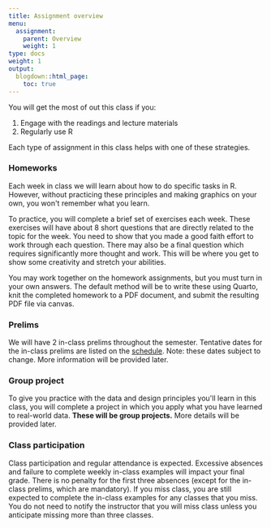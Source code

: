 ```yaml
---
title: Assignment overview
menu:
  assignment:
    parent: Overview
    weight: 1
type: docs
weight: 1
output:
  blogdown::html_page:
    toc: true
---
```


You will get the most of out this class if you:

1. Engage with the readings and lecture materials
2. Regularly use R

Each type of assignment in this class helps with one of these strategies.


### Homeworks

Each week in class we will learn about how to do specific tasks in R. However, without practicing these principles and making graphics on your own, you won't remember what you learn.

To practice, you will complete a brief set of exercises each week. These exercises will have about 8 short questions that are directly related to the topic for the week. You need to show that you made a good faith effort to work through each question. There may also be a final question which requires significantly more thought and work. This will be where you get to show some creativity and stretch your abilities.

<!-- A TA will grade homework submissions using a check system: -->

<!-- - ✔+: (*11 points (110%) in gradebook*) Exercises are complete. Knitted document is clean and easy to follow. Work is exceptional. We will not assign these often. -->
<!-- - ✔: (*10 points (100%) in gradebook*) Exercises are complete and most answers are correct. This is the expected level of performance. -->
<!-- - ✔−: (*5 points (50%) in gradebook*) Exercises are incomplete and/or most answers are incorrect. This indicates that you need to improve next time. We hope not to assign these often. -->


<!-- This is essentially a pass/fail system. We're not grading your coding ability; we're not checking each line of code to make sure it produces some exact final figure; and we're not looking for perfect. Also note that a ✓ does not require 100% success. You will sometimes get stuck with weird errors that you can't solve, or the demands of pandemic living might occasionally become overwhelming. We are looking for good faith effort. Try hard, do good work, and you'll get a ✓. -->

You may work together on the homework assignments, but you must turn in your own answers. The default method will be to write these using Quarto, knit the completed homework to a PDF document, and submit the resulting PDF file via canvas.


### Prelims

We will have 2 in-class prelims throughout the semester. Tentative dates for the in-class prelims are listed on the [schedule](/schedule/). Note: these dates subject to change. More information will be provided later.


### Group project

To give you practice with the data and design principles you'll learn in this class, you will complete a project in which you apply what you have learned to real-world data. **These will be group projects.** More details will be provided later.

<!-- The mini projects will be graded using a check system: -->

<!-- - ✔+: (*85 points (≈115%) in gradebook*) Project is phenomenally well-designed and uses advanced R techniques. The project uncovers an important story that is not readily apparent from just looking at the raw data. I will not assign these often. -->
<!-- - ✔: (*75 points (100%) in gradebook*) Project is fine, follows most design principles, answers a question from the data, and uses R correctly. This is the expected level of performance. -->
<!-- - ✔−: (*37.5 points (50%) in gradebook*) Project is missing large components, is poorly designed, does not answer a relevant question, and/or uses R incorrectly. This indicates that you need to improve next time. I will hopefully not assign these often. -->

<!-- Because these mini projects give you practice for the final project, I will provide you with substantial feedback on your design and code. -->


<!-- ### Final project -->

<!-- At the end of the course, you will demonstrate your programming and data visualization skills by completing a final project. **This will be a group project.** More details will be posted later. -->

<!-- [Complete details for the final project (including past examples of excellent projects) are here.](/assignment/final-project/) -->

<!-- **There is no final exam. This project is your final exam.** -->

<!-- The project will ***not*** be graded using a check system. Instead I will use a rubric to grade four elements of your project: -->

<!-- 1. Technical skills -->
<!-- 2. Visual design -->
<!-- 3. Truth and beauty -->
<!-- 4. Story -->

<!-- If you've engaged with the course content and completed the exercises and mini projects throughout the course, you should do just fine with the final project. -->

### Class participation

Class participation and regular attendance is expected. Excessive absences and failure to complete weekly in-class examples will impact your final grade. There is no penalty for the first three absences (except for the in-class prelims, which are mandatory). If you miss class, you are still expected to complete the in-class examples for any classes that you miss. You do not need to notify the instructor that you will miss class unless you anticipate missing more than three classes.
